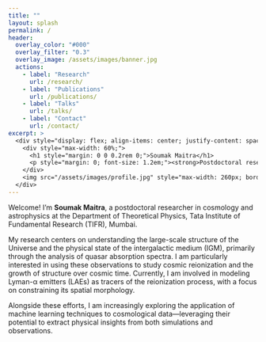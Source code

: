 ```yaml
---
title: ""
layout: splash
permalink: /
header:
  overlay_color: "#000"
  overlay_filter: "0.3"
  overlay_image: /assets/images/banner.jpg
  actions:
    - label: "Research"
      url: /research/
    - label: "Publications"
      url: /publications/
    - label: "Talks"
      url: /talks/
    - label: "Contact"
      url: /contact/
excerpt: >
  <div style="display: flex; align-items: center; justify-content: space-between; gap: 2rem; margin-top: -2.5rem;">
    <div style="max-width: 60%;">
      <h1 style="margin: 0 0 0.2rem 0;">Soumak Maitra</h1>
      <p style="margin: 0; font-size: 1.2em;"><strong>Postdoctoral researcher at DTP, TIFR, Mumbai.</strong></p>
    </div>
    <img src="/assets/images/profile.jpg" style="max-width: 260px; border-radius: 8px;" alt="Profile photo">
  </div>
---
```


Welcome! I’m **Soumak Maitra**, a postdoctoral researcher in cosmology and astrophysics at the Department of Theoretical Physics, Tata Institute of Fundamental Research (TIFR), Mumbai.

My research centers on understanding the large-scale structure of the Universe and the physical state of the intergalactic medium (IGM), primarily through the analysis of quasar absorption spectra. I am particularly interested in using these observations to study cosmic reionization and the growth of structure over cosmic time. Currently, I am involved in modeling Lyman-α emitters (LAEs) as tracers of the reionization process, with a focus on constraining its spatial morphology.

Alongside these efforts, I am increasingly exploring the application of machine learning techniques to cosmological data—leveraging their potential to extract physical insights from both simulations and observations.


